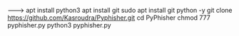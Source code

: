 
--->
apt install python3
apt install git
sudo apt install git python -y
git clone https://github.com/Kasroudra/Pyphisher.git
cd PyPhisher
chmod 777 pyphisher.py
python3 pyphisher.py
